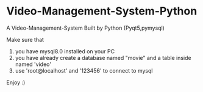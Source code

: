 # Video-Management-System-Python
A Video-Management-System Built by Python (Pyqt5,pymysql)

Make sure that 
1. you have mysql8.0 installed on your PC
2. you have already create a database named "movie" and a table inside named 'video'
3. use 'root@localhost' and '123456' to connect to mysql

Enjoy :)

